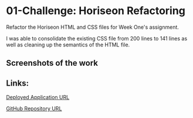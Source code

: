 # 01-Challenge: Horiseon Refactoring
Refactor the Horiseon HTML and CSS files for Week One's assignment.

I was able to consolidate the existing CSS file from 200 lines to 141 lines as well as cleaning up the semantics of the HTML file.

## Screenshots of the work

## Links:
[Deployed Application URL](https://vsxrmv.github.io/01-Challenge/Develop)

[GitHub Repository URL](https://github.com/vsxrmv/01-Challenge-Horiseon-Refactoring)
